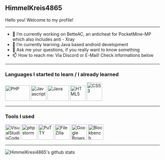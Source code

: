 ## HimmelKreis4865

Hello you!
Welcome to my profile!

---
- 🔭 I’m currently working on BetteAC, an anticheat for PocketMine-MP which also includes anti - Xray
- 🌱 I’m currently learning Java based android development
- 💬 Ask me your questions, if you really want to know something
- 📫 How to reach me: Via Discord or E-Mail! Check informations below

---

### Languages I started to learn / I already learned

<p>
  <img width="80px" height="50px" src="https://upload.wikimedia.org/wikipedia/commons/thumb/2/27/PHP-logo.svg/1200px-PHP-logo.svg.png" alt="PHP">  
  <img width="50px" height="50px" src="https://www.stimulsoft.com/images/products/reports-js/description/logo.svg" alt="Javascript">  
  <img width="70px" height="50px" src="https://www.logolynx.com/images/logolynx/0a/0afbc6d4113a6aebd982ddbcc4d5eb91.jpeg" alt="Java">
  <img width="50px" height="50px" src="https://www.w3.org/html/logo/downloads/HTML5_Badge_512.png" alt="HTML5"> 
  <img width="50px" height="60px" src="https://www.pngitem.com/pimgs/m/198-1985012_transparent-css3-logo-png-css-logo-transparent-background.png" alt="CSS3">
</p>

---

### Tools I used
<p>
  <img width="50px" height="50px" src="https://encrypted-tbn0.gstatic.com/images?q=tbn%3AANd9GcSMdYGzeQqSW5fcbollGfBqCjs5o0IJ0MIYyg&usqp=CAU" alt="VisualStudioCode">       
  <img width="50px" height="50px" src="https://upload.wikimedia.org/wikipedia/commons/d/d0/Phpstorm.png" alt="phpstorm">     
  <img width="50px" height="50px" src="https://upload.wikimedia.org/wikipedia/commons/b/b6/PuTTY_icon_128px.png" alt="PuTTY">     
  <img width="50px" height="50px" src="https://www.heise.de/download/media/filezilla-18785/filezilla_1-1-24.jpg" alt="FileZilla"> 
  <img width="50px" height="50px" src="https://upload.wikimedia.org/wikipedia/commons/thumb/5/53/Google_%22G%22_Logo.svg/1200px-Google_%22G%22_Logo.svg.png" alt="Google Browser"> 
  <img width="50px" height="50px" src="https://pbs.twimg.com/profile_images/954357094844649472/OIBs4kpI_400x400.jpg" alt="Blockbench"> 
</p>

---

![HimmelKresi4865's github stats](https://github-readme-stats.vercel.app/api?username=HimmelKreis4865 )


